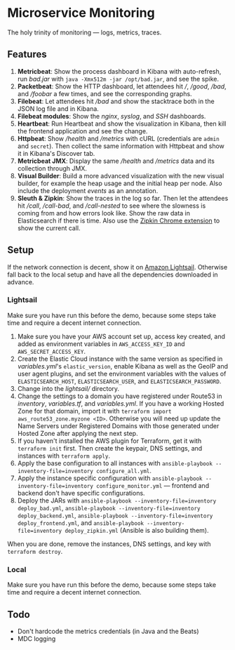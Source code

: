 # Microservice Monitoring

The holy trinity of monitoring — logs, metrics, traces.



## Features

1. **Metricbeat**: Show the process dashboard in Kibana with auto-refresh, run *bad.jar* with `java -Xmx512m -jar /opt/bad.jar`, and see the spike.
2. **Packetbeat**: Show the HTTP dashboard, let attendees hit */*, */good*, */bad*, and */foobar* a few times, and see the corresponding graphs.
3. **Filebeat**: Let attendees hit */bad* and show the stacktrace both in the JSON log file and in Kibana.
4. **Filebeat modules**: Show the *nginx*, *syslog*, and *SSH* dashboards.
5. **Heartbeat**: Run Heartbeat and show the visualization in Kibana, then kill the frontend application and see the change.
6. **Httpbeat**: Show */health* and */metrics* with cURL (credentials are `admin` and `secret`). Then collect the same information with Httpbeat and show it in Kibana's Discover tab.
7. **Metricbeat JMX**: Display the same */health* and */metrics* data and its collection through JMX.
8. **Visual Builder**: Build a more advanced visualization with the new visual builder, for example the heap usage and the initial heap per node. Also include the deployment *events* as an annotation.
9. **Sleuth & Zipkin**: Show the traces in the log so far. Then let the attendees hit */call*, */call-bad*, and */call-nested* to see where the slowness is coming from and how errors look like. Show the raw data in Elasticsearch if there is time.
  Also use the [Zipkin Chrome extension](https://github.com/openzipkin/zipkin-browser-extension) to show the current call.



## Setup

If the network connection is decent, show it on [Amazon Lightsail](https://amazonlightsail.com). Otherwise fall back to the local setup and have all the dependencies downloaded in advance.



### Lightsail

Make sure you have run this before the demo, because some steps take time and require a decent internet connection.

1. Make sure you have your AWS account set up, access key created, and added as environment variables in `AWS_ACCESS_KEY_ID` and `AWS_SECRET_ACCESS_KEY`.
2. Create the Elastic Cloud instance with the same version as specified in *variables.yml*'s `elastic_version`, enable Kibana as well as the GeoIP and user agent plugins, and set the environment variables with the values of `ELASTICSEARCH_HOST`, `ELASTICSEARCH_USER`, and `ELASTICSEARCH_PASSWORD`.
3. Change into the *lightsail/* directory.
4. Change the settings to a domain you have registered under Route53 in *inventory*, *variables.tf*, and *variables.yml*. If you have a working Hosted Zone for that domain, import it with `terraform import aws_route53_zone.myzone <ID>`. Otherwise you will need up update the Name Servers under Registered Domains with those generated under Hosted Zone after applying the next step.
5. If you haven't installed the AWS plugin for Terraform, get it with `terraform init` first. Then create the keypair, DNS settings, and instances with `terraform apply`.
6. Apply the base configuration to all instances with `ansible-playbook --inventory-file=inventory configure_all.yml`.
7. Apply the instance specific configuration with `ansible-playbook --inventory-file=inventory configure_monitor.yml` — frontend and backend don't have specific configurations.
8. Deploy the JARs with `ansible-playbook --inventory-file=inventory deploy_bad.yml`, `ansible-playbook --inventory-file=inventory deploy_backend.yml`, `ansible-playbook --inventory-file=inventory deploy_frontend.yml`, and `ansible-playbook --inventory-file=inventory deploy_zipkin.yml` (Ansible is also building them).

When you are done, remove the instances, DNS settings, and key with `terraform destroy`.



### Local

Make sure you have run this before the demo, because some steps take time and require a decent internet connection.




## Todo

* Don't hardcode the metrics credentials (in Java and the Beats)
* MDC logging
